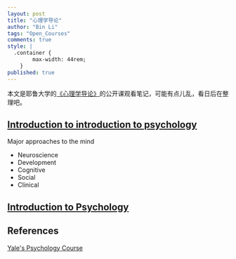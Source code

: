 ```yaml
---
layout: post
title: "心理学导论"
author: "Bin Li"
tags: "Open_Courses"
comments: true
style: |
  .container {
        max-width: 44rem;
    } 
published: true
---
```


本文是耶鲁大学的[《心理学导论》](http://open.163.com/special/sp/introductiontopsychology.html)的公开课观看笔记，可能有点儿乱，看日后在整理吧。

<!--more-->

## [Introduction to introduction to psychology](https://www.bilibili.com/video/av920083/#page=1)
Major approaches to the mind

* Neuroscience
* Development
* Cognitive
* Social
* Clinical

## [Introduction to Psychology](https://www.bilibili.com/video/av920083/#page=2)


## References
[Yale's Psychology Course](https://oyc.yale.edu/psychology/psyc-110/lecture-1)



